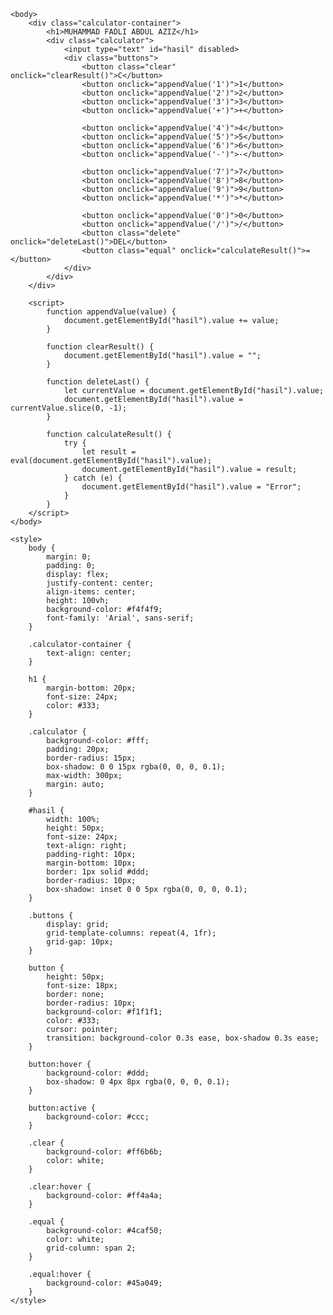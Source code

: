 
<html lang="en">
    <head>
        <meta charset="UTF-8">
        <meta name="viewport" content="width=device-width, initial-scale=1.0">
        <title>KALKULATOR WPFK</title>
    </head>

    <body>
        <div class="calculator-container">
            <h1>MUHAMMAD FADLI ABDUL AZIZ</h1>
            <div class="calculator">
                <input type="text" id="hasil" disabled>
                <div class="buttons">
                    <button class="clear" onclick="clearResult()">C</button>
                    <button onclick="appendValue('1')">1</button>
                    <button onclick="appendValue('2')">2</button>
                    <button onclick="appendValue('3')">3</button>
                    <button onclick="appendValue('+')">+</button>

                    <button onclick="appendValue('4')">4</button>
                    <button onclick="appendValue('5')">5</button>
                    <button onclick="appendValue('6')">6</button>
                    <button onclick="appendValue('-')">-</button>

                    <button onclick="appendValue('7')">7</button>
                    <button onclick="appendValue('8')">8</button>
                    <button onclick="appendValue('9')">9</button>
                    <button onclick="appendValue('*')">*</button>

                    <button onclick="appendValue('0')">0</button>
                    <button onclick="appendValue('/')">/</button>
                    <button class="delete" onclick="deleteLast()">DEL</button>
                    <button class="equal" onclick="calculateResult()">=</button>
                </div>
            </div>
        </div>

        <script>
            function appendValue(value) {
                document.getElementById("hasil").value += value;
            }

            function clearResult() {
                document.getElementById("hasil").value = "";
            }

            function deleteLast() {
                let currentValue = document.getElementById("hasil").value;
                document.getElementById("hasil").value = currentValue.slice(0, -1);
            }

            function calculateResult() {
                try {
                    let result = eval(document.getElementById("hasil").value);
                    document.getElementById("hasil").value = result;
                } catch (e) {
                    document.getElementById("hasil").value = "Error";
                } 
            }
        </script>
    </body>

    <style>
        body {
            margin: 0;
            padding: 0;
            display: flex;
            justify-content: center;
            align-items: center;
            height: 100vh;
            background-color: #f4f4f9;
            font-family: 'Arial', sans-serif;
        }

        .calculator-container {
            text-align: center;
        }

        h1 {
            margin-bottom: 20px;
            font-size: 24px;
            color: #333;
        }

        .calculator {
            background-color: #fff;
            padding: 20px;
            border-radius: 15px;
            box-shadow: 0 0 15px rgba(0, 0, 0, 0.1);
            max-width: 300px;
            margin: auto;
        }

        #hasil {
            width: 100%;
            height: 50px;
            font-size: 24px;
            text-align: right;
            padding-right: 10px;
            margin-bottom: 10px;
            border: 1px solid #ddd;
            border-radius: 10px;
            box-shadow: inset 0 0 5px rgba(0, 0, 0, 0.1);
        }

        .buttons {
            display: grid;
            grid-template-columns: repeat(4, 1fr);
            grid-gap: 10px;
        }

        button {
            height: 50px;
            font-size: 18px;
            border: none;
            border-radius: 10px;
            background-color: #f1f1f1;
            color: #333;
            cursor: pointer;
            transition: background-color 0.3s ease, box-shadow 0.3s ease;
        }

        button:hover {
            background-color: #ddd;
            box-shadow: 0 4px 8px rgba(0, 0, 0, 0.1);
        }

        button:active {
            background-color: #ccc;
        }

        .clear {
            background-color: #ff6b6b;
            color: white;
        }

        .clear:hover {
            background-color: #ff4a4a;
        }

        .equal {
            background-color: #4caf50;
            color: white;
            grid-column: span 2;
        }

        .equal:hover {
            background-color: #45a049;
        }
    </style>
</html>
